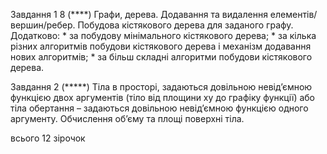 Завдання 1
8  (****) Графи, дерева. Додавання та видалення елементів/вершин/ребер. Побудова кістякового дерева для заданого графу. Додатково:
     * за побудову мінімального кістякового дерева; 
     * за кілька різних алгоритмів побудови кістякового дерева і механізм додавання нових алгоритмів; 
     * за більш складні алгоритми побудови кістякового дерева.
     
     
Завдання 2
     (*****) Тіла в просторі, задаються довільною невід’ємною функцією двох аргументів (тіло від площини xy до графіку функції) або тіла обертання – задаються довільною невід’ємною функцією одного аргументу. Обчислення об’єму та площі поверхні тіла.
     
всього 12 зірочок


